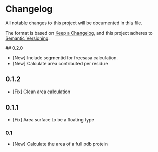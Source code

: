 # Changelog
All notable changes to this project will be documented in this file.

The format is based on [Keep a Changelog](https://keepachangelog.com/en/1.0.0/),
and this project adheres to [Semantic Versioning](https://semver.org/spec/v2.0.0.html).

<!--
The rules for this file:
  * entries are sorted newest-first.
  * summarize sets of changes - don't reproduce every git log comment here.
  * don't ever delete anything.
  * keep the format consistent:
    * do not use tabs but use spaces for formatting
    * 79 char width
    * YYYY-MM-DD date format (following ISO 8601)
  * accompany each entry with github issue/PR number (Issue #xyz)
-->

## 0.2.0
 * [New] Include segmentid for freesasa calculation.
 * [New] Calculate area contributed per residue

## 0.1.2 
 * [Fix] Clean area calculation

## 0.1.1
 * [Fix] Area surface to be a floating type

### 0.1
 * [New] Calculate the area of a full pdb protein

